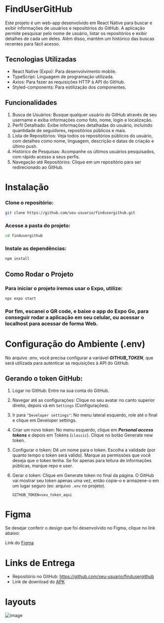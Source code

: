 # FindUserGitHub
 Este projeto é um web-app desenvolvido em React Native para buscar e exibir informações de usuários e repositórios do GitHub. A aplicação permite pesquisar pelo nome de usuário, listar os repositórios e exibir detalhes de cada um deles. Além disso, mantém um histórico das buscas recentes para fácil acesso.

## Tecnologias Utilizadas
- React Native (Expo): Para desenvolvimento mobile.
- TypeScript: Linguagem de programação utilizada.
- Axios: Para fazer as requisições HTTP à API do GitHub.
- Styled-components: Para estilização dos componentes.

## Funcionalidades
1. Busca de Usuários: Busque qualquer usuário do GitHub através de seu username e exiba informações como foto, nome, login e localização.
2. Perfil Detalhado: Exibe informações detalhadas do usuário, incluindo quantidade de seguidores, repositórios públicos e mais.
3. Lista de Repositórios: Veja todos os repositórios públicos do usuário, com detalhes como nome, linguagem, descrição e datas de criação e último push.
4. Histórico de Pesquisas: Acompanhe os últimos usuários pesquisados, com rápido acesso a seus perfis.
5. Navegação até Repositórios: Clique em um repositório para ser redirecionado ao GitHub.

# Instalação
### Clone o repositório:

```bash
git clone https://github.com/seu-usuario/findusergithub.git
```
### Acesse a pasta do projeto:

```bash
cd findusergithub
```

### Instale as dependências:

```bash
npm install
```

## Como Rodar o Projeto
### Para iniciar o projeto iremos usar o <strong>Expo</strong>, utilize:

```bash
npx expo start
```

### Por fim, <strong>escanei o QR code, e baixe o app do Expo Go, para conseguir rodar a aplicação em seu celular</strong>, ou acessar o localhost para acessar de forma Web.

# Configuração do Ambiente (.env)
No arquivo .env, você precisa configurar a variável ***GITHUB_TOKEN***, que será utilizada para autenticar as requisições à API do GitHub.

## Gerando o token GitHub:
1. Logar no GitHub: Entre na sua conta do GitHub.

2. Navegar até as configurações: Clique no seu avatar no canto superior direito, depois vá em `Settings` (Configurações).

3. Ir para `"Developer settings"`: No menu lateral esquerdo, role até o final e clique em Developer settings.

4. Criar um novo token:
    No menu esquerdo, clique em ***Personal access tokens*** e depois em Tokens (`classic`).
    Clique no botão Generate new token.

5. Configurar o token:
    Dê um nome para o token.
    Escolha a validade (por quanto tempo o token será válido).
    Marque as permissões que você deseja que o token tenha. Se for apenas para leitura de informações públicas, marque repo e user.

6. Gerar o token:
    Clique em Generate token no final da página.
    O GitHub vai mostrar seu token apenas uma vez, então copie-o e armazene-o em um lugar seguro (ex: arquivo `.env` no projeto).

    ```
    GITHUB_TOKEN=seu_token_aqui
    ```
# Figma
Se desejar conferir o design que foi desenvolvido no Figma, clique no link abaixo:


Link do [Figma](https://www.figma.com/design/jm1pAFrjBeGB7YF8CZM9Li/Untitled?node-id=1-47&node-type=FRAME&t=IuowpJgywc28eEfL-0)

# Links de Entrega
- Repositório no GitHub: https://github.com/seu-usuario/findusergithub
- Link de download do [APK](https://expo.dev/artifacts/eas/iV6bzTPmsSvyCvEutpG3Sz.aab)

# layouts

![image](https://github.com/user-attachments/assets/799185f4-d8ea-46e1-9ff8-55a4eb1c5709)
